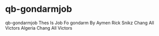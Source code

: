 # qb-gondarmjob
qb-gondarmjob Thes Is Job Fo gondarm 
By Aymen Rick Snikz  Chang All Victors
Algeria 
Chang All Victors
